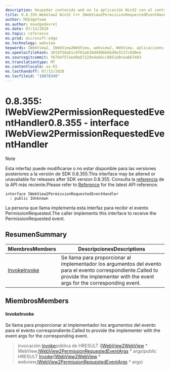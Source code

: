 ```yaml
---
description: Hospedar contenido web en la aplicación Win32 con el control Microsoft Edge WebView2
title: 0.8.355-WebView2 Win32 C++ IWebView2PermissionRequestedEventHandler
author: MSEdgeTeam
ms.author: msedgedevrel
ms.date: 07/14/2020
ms.topic: reference
ms.prod: microsoft-edge
ms.technology: webview
keywords: IWebView2, IWebView2WebView, webview2, WebView, aplicaciones Win32, Win32, Edge
ms.openlocfilehash: 3019f58ab1c0f01a63ddd906b6bd9e3137c0d0ee
ms.sourcegitcommit: f6764f57aed9ab7229e4eb6cc8851d0cea667403
ms.translationtype: MT
ms.contentlocale: es-ES
ms.lasthandoff: 07/15/2020
ms.locfileid: "10878340"
---
```

# <span data-ttu-id="acc96-104">0.8.355: IWebView2PermissionRequestedEventHandler</span><span class="sxs-lookup"><span data-stu-id="acc96-104">0.8.355 - interface IWebView2PermissionRequestedEventHandler</span></span> 

> [!NOTE]
> <span data-ttu-id="acc96-105">Esta interfaz puede modificarse o no estar disponible para las versiones posteriores a la versión de SDK 0.8.355.</span><span class="sxs-lookup"><span data-stu-id="acc96-105">This interface may be altered or unavailable for releases after SDK version 0.8.355.</span></span> <span data-ttu-id="acc96-106">Consulta la [referencia](../../../webview2-api-reference.md) de la API más reciente.</span><span class="sxs-lookup"><span data-stu-id="acc96-106">Please refer to [Reference](../../../webview2-api-reference.md) for the latest API reference.</span></span>

```
interface IWebView2PermissionRequestedEventHandler
  : public IUnknown
```

<span data-ttu-id="acc96-107">La persona que llama implementa esta interfaz para recibir el evento PermissionRequested.</span><span class="sxs-lookup"><span data-stu-id="acc96-107">The caller implements this interface to receive the PermissionRequested event.</span></span>

## <span data-ttu-id="acc96-108">Resumen</span><span class="sxs-lookup"><span data-stu-id="acc96-108">Summary</span></span>

 <span data-ttu-id="acc96-109">Miembros</span><span class="sxs-lookup"><span data-stu-id="acc96-109">Members</span></span>                        | <span data-ttu-id="acc96-110">Descripciones</span><span class="sxs-lookup"><span data-stu-id="acc96-110">Descriptions</span></span>
--------------------------------|---------------------------------------------
[<span data-ttu-id="acc96-111">Invoke</span><span class="sxs-lookup"><span data-stu-id="acc96-111">Invoke</span></span>](#invoke) | <span data-ttu-id="acc96-112">Se llama para proporcionar al implementador los argumentos del evento para el evento correspondiente.</span><span class="sxs-lookup"><span data-stu-id="acc96-112">Called to provide the implementer with the event args for the corresponding event.</span></span>

## <span data-ttu-id="acc96-113">Miembros</span><span class="sxs-lookup"><span data-stu-id="acc96-113">Members</span></span>

#### <span data-ttu-id="acc96-114">Invoke</span><span class="sxs-lookup"><span data-stu-id="acc96-114">Invoke</span></span> 

<span data-ttu-id="acc96-115">Se llama para proporcionar al implementador los argumentos del evento para el evento correspondiente.</span><span class="sxs-lookup"><span data-stu-id="acc96-115">Called to provide the implementer with the event args for the corresponding event.</span></span>

> <span data-ttu-id="acc96-116">invocación [Invoke](#invoke)pública de HRESULT ([IWebView2WebView](IWebView2WebView.md) \* WebView,[IWebView2PermissionRequestedEventArgs](IWebView2PermissionRequestedEventArgs.md) \* args)</span><span class="sxs-lookup"><span data-stu-id="acc96-116">public HRESULT [Invoke](#invoke)([IWebView2WebView](IWebView2WebView.md) \* webview,[IWebView2PermissionRequestedEventArgs](IWebView2PermissionRequestedEventArgs.md) \* args)</span></span>

